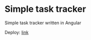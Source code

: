 # Simple task tracker
Simple task tracker written in Angular

Deploy: [link](https://simpletracker.netlify.app/)
